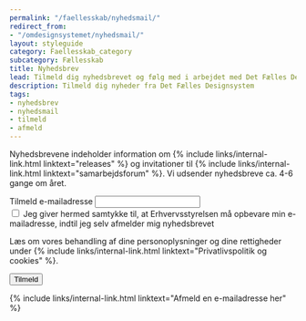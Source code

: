 ```yaml
---
permalink: "/faellesskab/nyhedsmail/"
redirect_from:
- "/omdesignsystemet/nyhedsmail/"
layout: styleguide
category: Faellesskab_category
subcategory: Fællesskab
title: Nyhedsbrev
lead: Tilmeld dig nyhedsbrevet og følg med i arbejdet med Det Fælles Designsystem.
description: Tilmeld dig nyheder fra Det Fælles Designsystem
tags:
- nyhedsbrev
- nyhedsmail
- tilmeld
- afmeld
---
```


Nyhedsbrevene indeholder information om {% include links/internal-link.html linktext="releases" %} og invitationer til {% include links/internal-link.html linktext="samarbejdsforum" %}. Vi udsender nyhedsbreve ca. 4-6 gange om året.

<div class="alert mt-5 mb-9" id="newsletter-alert" role="alert" hidden>
    <svg class="icon-svg alert-icon" aria-label="Fejl" focusable="false"><use href="#error"></use></svg>
    <div class="alert-body">
        <h2 class="alert-heading">Fejl opstået</h2>
        <div class="alert-text"></div>
    </div>
</div>
<nav aria-labelledby="newsletter-alert-heading" hidden>
    <div class="alert mt-5 mb-9" id="newsletter-alert-nav" role="alert" data-module="error-summary">
        <svg class="icon-svg alert-icon" aria-label="Fejl" focusable="false"><use href="#error"></use></svg>
        <div class="alert-body">
            <h2 class="alert-heading" id="newsletter-alert-heading">Der er problemer</h2>
            <div class="alert-text"></div>
        </div>
    </div>
</nav>
<div class="newsletter-container mt-5">
    <form action="https://det-faelles-designsystem.uxmail.io/handlers/post/" method="post" id="newsform" novalidate>
        <input type="hidden" value="" id="newsletter_action">
        <input type="hidden" value="" id="newsletter_lists">
        <input type="hidden" value="" id="newsletter_language">
        <input type="hidden" name="failure_url" value="" id="failure_url">
        <input type="hidden" name="success_url" value="" id="success_url">
        <div class="form-group" id="newsletter-emailaddress">
            <label class="form-label" for="i_newsform_email">Tilmeld e-mailadresse</label>
            <span class="form-error-message d-none" id="i_newsform_email-error"></span>
            <input type="email" class="form-input" id="i_newsform_email" autocomplete="email" required>
        </div>
        <div class="form-group" id="samtykke-group">
            <span class="form-error-message d-none" id="samtykke-check-error"></span>
            <div class="form-group-checkbox mt-3">
                <input id="samtykke-check" type="checkbox" value="" class="form-checkbox checkbox-large" required />
                <label for="samtykke-check">Jeg giver hermed samtykke til, at Erhvervsstyrelsen må opbevare min <span class='nowrap'>e-mailadresse</span>, indtil jeg selv afmelder mig nyhedsbrevet</label>
            </div>
        </div>
        <p>Læs om vores behandling af dine personoplysninger og dine rettigheder under {% include links/internal-link.html linktext="Privatlivspolitik og cookies" %}.</p>
        <input type="submit" class="button button-primary mt-5" value="Tilmeld" id="newsletter-submit">
    </form>
    <p class="mt-9 pt-0">
        {% include links/internal-link.html linktext="Afmeld en e-mailadresse her" %}
    </p>
</div>
